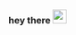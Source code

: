 ### hey there <img src="https://media.giphy.com/media/hvRJCLFzcasrR4ia7z/giphy.gif" width="25px">


